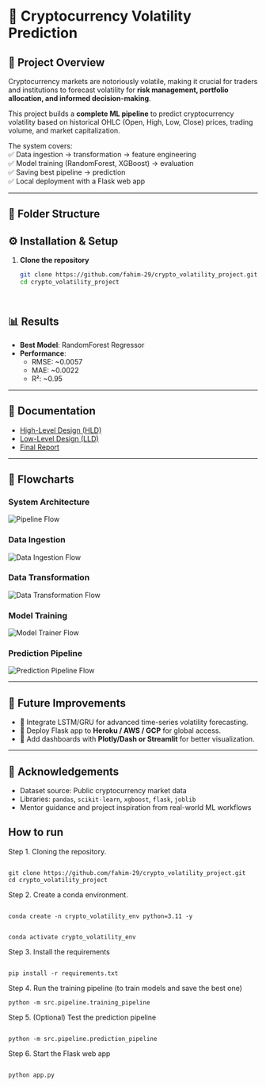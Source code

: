 # 🚀 Cryptocurrency Volatility Prediction

## 📌 Project Overview
Cryptocurrency markets are notoriously volatile, making it crucial for traders and institutions to forecast volatility for **risk management, portfolio allocation, and informed decision-making**.  

This project builds a **complete ML pipeline** to predict cryptocurrency volatility based on historical OHLC (Open, High, Low, Close) prices, trading volume, and market capitalization.  

The system covers:  
✅ Data ingestion → transformation → feature engineering  
✅ Model training (RandomForest, XGBoost) → evaluation  
✅ Saving best pipeline → prediction  
✅ Local deployment with a Flask web app  

---

## 📂 Folder Structure




## ⚙️ Installation & Setup

1. **Clone the repository**
   ```bash
   git clone https://github.com/fahim-29/crypto_volatility_project.git
   cd crypto_volatility_project




## 📊 Results
- **Best Model**: RandomForest Regressor  
- **Performance**:  
  - RMSE: ~0.0057  
  - MAE: ~0.0022  
  - R²: ~0.95  

---

## 📖 Documentation
- [High-Level Design (HLD)](docs/HLD.md)  
- [Low-Level Design (LLD)](docs/LLD.md)  
- [Final Report](docs/Final_Report.md)  

---

## 📌 Flowcharts
### System Architecture
![Pipeline Flow](flowchart/pipeline_flow.png)

### Data Ingestion
![Data Ingestion Flow](flowchart/data_ingestion.png)

### Data Transformation
![Data Transformation Flow](flowchart/data_transformation.png)

### Model Training
![Model Trainer Flow](flowchart/model_trainer.png)

### Prediction Pipeline
![Prediction Pipeline Flow](flowchart/prediction_pipeline.png)

---

## 🚀 Future Improvements
- 🔹 Integrate LSTM/GRU for advanced time-series volatility forecasting.  
- 🔹 Deploy Flask app to **Heroku / AWS / GCP** for global access.  
- 🔹 Add dashboards with **Plotly/Dash or Streamlit** for better visualization.  

---

## 🙌 Acknowledgements
- Dataset source: Public cryptocurrency market data  
- Libraries: `pandas`, `scikit-learn`, `xgboost`, `flask`, `joblib`  
- Mentor guidance and project inspiration from real-world ML workflows  


## How to run

 Step 1. Cloning the repository.

```

git clone https://github.com/fahim-29/crypto_volatility_project.git
cd crypto_volatility_project

```

Step 2. Create a conda environment.

```

conda create -n crypto_volatility_env python=3.11 -y

```

```

conda activate crypto_volatility_env

```

Step 3. Install the requirements

```

pip install -r requirements.txt

```

Step 4. Run the training pipeline (to train models and save the best one)

```
python -m src.pipeline.training_pipeline
```

Step 5. (Optional) Test the prediction pipeline

```

python -m src.pipeline.prediction_pipeline

```

Step 6. Start the Flask web app

```

python app.py

```